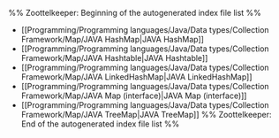 %% Zoottelkeeper: Beginning of the autogenerated index file list  %%
-  [[Programming/Programming languages/Java/Data types/Collection Framework/Map/JAVA HashMap|JAVA HashMap]]
-  [[Programming/Programming languages/Java/Data types/Collection Framework/Map/JAVA Hashtable|JAVA Hashtable]]
-  [[Programming/Programming languages/Java/Data types/Collection Framework/Map/JAVA LinkedHashMap|JAVA LinkedHashMap]]
-  [[Programming/Programming languages/Java/Data types/Collection Framework/Map/JAVA Map (interface)|JAVA Map (interface)]]
-  [[Programming/Programming languages/Java/Data types/Collection Framework/Map/JAVA TreeMap|JAVA TreeMap]]
%% Zoottelkeeper: End of the autogenerated index file list  %%
